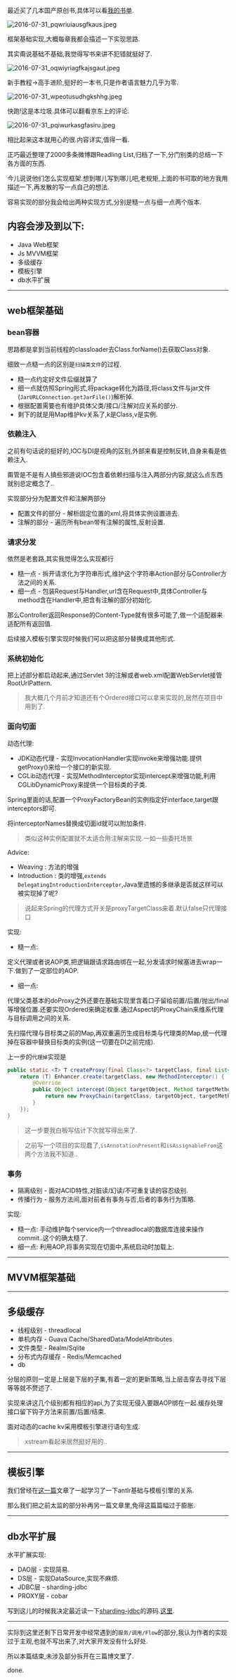 最近买了几本国产原创书,具体可以看[我的书单](http://www.slahser.com/booklist/). 

![2016-07-31_pqwriuiausgfkaus.jpeg](https://o4dyfn0ef.qnssl.com/image/2016-07-31_pqwriuiausgfkaus.jpeg?imageView2/2/h/200) 

框架基础实现,大概每章我都会描述一下实现思路. 

其实甭说基础不基础,我觉得写书来讲不犯错就挺好了.  

![2016-07-31_oqwiyriagfkajsgaut.jpeg](https://o4dyfn0ef.qnssl.com/image/2016-07-31_oqwiyriagfkajsgaut.jpeg?imageView2/2/h/200) 

新手教程->高手进阶,挺好的一本书,只是作者语言魅力几乎为零. 

![2016-07-31_wpeotusudhgkshhg.jpeg](https://o4dyfn0ef.qnssl.com/image/2016-07-31_wpeotusudhgkshhg.jpeg?imageView2/2/h/200) 

快跑!这是本垃圾.具体可以翻看京东上的评论.  

![2016-07-31_pqiwurkasgfasiru.jpeg](https://o4dyfn0ef.qnssl.com/image/2016-07-31_pqiwurkasgfasiru.jpeg?imageView2/2/h/200) 

相比起来这本就用心的很.内容详实,值得一看. 

正巧最近整理了2000多条微博跟Readling List,归档了一下,分门别类的总结一下各方面的东西. 

今儿说说他们怎么实现框架.想到哪儿写到哪儿吧,老规矩,上面的书可取的地方我用描述一下,再发散的写一点自己的想法. 

容易实现的部分我会给出两种实现方式,分别是糙一点与细一点两个版本.   

## 内容会涉及到以下: 

- Java Web框架
- Js MVVM框架
- 多级缓存
- 模板引擎
- db水平扩展

- - - - -- 

## web框架基础 

### bean容器 

思路都是拿到当前线程的classloader去Class.forName()去获取Class对象. 
 
细致一点糙一点的区别是`扫描类文件`的过程. 

- 糙一点约定好文件后缀就算了
- 细一点就仿照Spring形式,将package转化为路径,将class文件与jar文件(`JarURLConnection.getJarFile()`)解析掉.
- 根据配置需要也有维护具体父类/接口/注解对应关系的部分.
- 剩下的就是用Map维护kv关系了,k是Class,v是实例.


### 依赖注入 

之前有句话说的挺好的,IOC与DI是视角的区别,外部来看是控制反转,自身来看是依赖注入. 

甭管是不是有人搞些邪道说IOC包含着依赖扫描与注入两部分内容,就这么点东西就别总定概念了.. 

实现部分分为配置文件和注解两部分 

- 配置文件的部分 - 解析固定位置的xml,将具体实例设置进去.
- 注解的部分 - 遍历所有bean带有注解的属性,反射设置. 

### 请求分发 

依然是老套路,其实我觉得怎么实现都行

- 糙一点 - 拆开请求化为字符串形式,维护这个字符串Action部分与Controller方法之间的关系.
- 细一点 - 包装Request与Handler,url含在Request中,具体Controller与method含在Handler中,把含有注解的部分初始化. 

那么Controller返回Response的Content-Type就有很多可能了,做一个适配器来适配所有返回值. 

后续接入模板引擎实现时候我们可以把这部分替换成其他形式. 

### 系统初始化 

把上述部分都启动起来,通过Servlet 3的注解或者web.xml配置WebServlet接管RootUrlPattern. 

> 我大概几个月前才知道还有个Ordered接口可以拿来实现的,居然在项目中用到了. 

### 面向切面  

动态代理: 

- JDK动态代理 - 实现InvocationHandler实现invoke来增强功能.提供getProxy()来给一个接口的新实现. 
- CGLib动态代理 - 实现MethodInterceptor实现intercept来增强功能,利用CGLibDynamicProxy来提供一个目标类的子类.

Spring里面的话,配置一个ProxyFactoryBean的实例指定好interface,target跟interceptors即可. 

将interceptorNames替换成切面id就可以附加条件. 

> 类似这种实例配置就不太适合用注解来实现.一如一些委托场景   

Advice:  

- Weaving : 方法的增强
- Introduction : 类的增强,`extends DelegatingIntroductionInterceptor`,Java里遗憾的多继承是否就这样可以被实现掉了呢? 

> 说起来Spring的代理方式开关是proxyTargetClass来着.默认false只代理接口

实现: 

- 糙一点: 

定义代理或者说AOP类,把逻辑跟请求路由绑在一起,分发请求时候塞进去wrap一下.做到了一定部位的AOP. 
 
- 细一点: 

代理父类基本的doProxy之外还要在基础实现里含着口子留给前置/后置/抛出/final等增强位置.还要实现Ordered来确定权重.通过Aspect的ProxyChain来维系代理与目标调用之间的关系. 

先扫描代理与目标类之前的Map,再双重遍历生成目标类与代理类的Map,统一代理掉在容器中替换目标类的实例(这一切要在DI之前完成).  

上一步的`代理掉`实现是 

```java
public static <T> T createProxy(final Class<?> targetClass, final List<Proxy> proxyList) {
    return (T) Enhancer.create(targetClass, new MethodInterceptor() {
        @Override
        public Object intercept(Object targetObject, Method targetMethod, Object[] methodParams, MethodProxy methodProxy) throws Throwable {
            return new ProxyChain(targetClass, targetObject, targetMethod, methodProxy, methodParams, proxyList).doProxyChain();
        }
    });
}
``` 

> 这一步要我白板写估计下次就写得出来了. 
 
> 之前写一个项目的实现蠢了,`isAnnotationPresent`和`isAssignableFrom`这两个方法我不知道.. 

### 事务 

- 隔离级别 - 面对ACID特性,对脏读/幻读/不可重复读的容忍级别.
- 传播行为 - 服务方法间,面对前者有事务与否,后者的事务行为策略. 

 实现: 

- 糙一点: 手动维护每个service内一个threadlocal的数据库连接来操作commit..这个的确太糙了.
- 细一点: 利用AOP,将事务实现在切面中,系统启动时加载上. 

- - - - -- 

## MVVM框架基础 

- - - - ---- 

## 多级缓存 

- 线程级别 - threadlocal
- 单机内存 - Guava Cache/SharedData/ModelAttributes
- 文件类型 - Realm/Sqlite
- 分布式内存缓存 - Redis/Memcached
- db

分层的原则一定是上层是下层的子集,有着一定的更新策略,当上层击穿去寻找下层等等就不赘述了. 

实现来讲这几个级别都有相应的api,为了实现无侵入要跟AOP绑在一起.缓存处理接口留下钩子方法来前置/后置/结束. 

面对动态的cache kv采用模板引擎进行语句生成. 

> xstream看起来居然挺好用的.. 

- - - - -- 

## 模板引擎 

我们曾经在[这一篇](http://www.slahser.com/2016/06/14/ANTLR与模板引擎/)文章了一起学习了一下antlr基础与模板引擎的关系.  

那么我们把之前太监的部分补再另一篇文章里,免得这篇篇幅过于膨胀. 

- - - - -- 

## db水平扩展   

水平扩展实现:   

- DAO层 - 实现简易. 
- DS层 - 实现DataSource,实现不麻烦. 
- JDBC层 - sharding-jdbc
- PROXY层 - cobar

写到这儿的时候我决定最近读一下[sharding-jdbc](https://github.com/dangdangdotcom/sharding-jdbc)的源码.[这里](http://www.slahser.com/2016/06/25/当当的sharding-jdbc源码解读/). 

- - - - -- 

实际到这里还剩下日常开发中经常遇到的`服务/调用/Flow`的部分,我认为作者的实现过于主观,也就不写出来了,对大家开发没有什么好处. 

所以本篇结束,未涉及部分拆开在三篇博文里了.  

done. 

